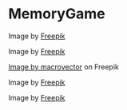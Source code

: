 # MemoryGame

Image by <a href="https://www.freepik.com/free-vector/flat-animal-heads-set_715458.htm">Freepik</a>

Image by <a href="https://www.freepik.com/free-vector/hand-drawn-kawaii-food-collection_4097745.htm#query=kawaii%20food&position=0&from_view=keyword&track=ais">Freepik</a>

<a href="https://www.freepik.com/free-vector/candy-kawaii-food-characters-set_11060625.htm#query=kawaii%20candy&position=0&from_view=keyword&track=ais">Image by macrovector</a> on Freepik

Image by <a href="https://www.freepik.com/free-vector/hand-drawn-kawaii-sushi-collection_4097567.htm#query=kawaii%20sushi&position=2&from_view=keyword&track=ais">Freepik</a>

Image by <a href="https://www.freepik.com/free-vector/hand-drawn-kawaii-sushi-collection_4097559.htm">Freepik</a>